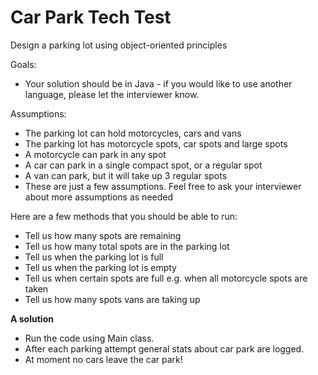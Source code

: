 # Car Park Tech Test #

Design a parking lot using object-oriented principles

Goals:
- Your solution should be in Java - if you would like to use another language, please let the interviewer know.

Assumptions:
- The parking lot can hold motorcycles, cars and vans
- The parking lot has motorcycle spots, car spots and large spots
- A motorcycle can park in any spot
- A car can park in a single compact spot, or a regular spot
- A van can park, but it will take up 3 regular spots
- These are just a few assumptions. Feel free to ask your interviewer about more assumptions as needed

Here are a few methods that you should be able to run:
- Tell us how many spots are remaining
- Tell us how many total spots are in the parking lot
- Tell us when the parking lot is full
- Tell us when the parking lot is empty
- Tell us when certain spots are full e.g. when all motorcycle spots are taken
- Tell us how many spots vans are taking up


**A solution**

- Run the code using Main class.
- After each parking attempt general stats about car park are logged.
- At moment no cars leave the car park!
